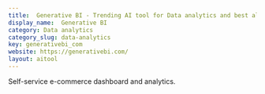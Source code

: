 ```yaml
---
title:  Generative BI - Trending AI tool for Data analytics and best alternatives
display_name:  Generative BI
category: Data analytics
category_slug: data-analytics
key: generativebi_com
website: https://generativebi.com/
layout: aitool
---
```


Self-service e-commerce dashboard and analytics.
